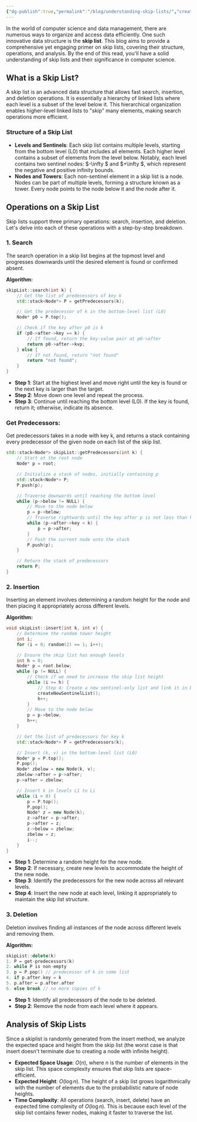 ```yaml
---
{"dg-publish":true,"permalink":"/blog/understanding-skip-lists/","created":"2024-07-06T20:41:57.136-04:00","updated":"2024-07-06T20:42:29.562-04:00"}
---
```



In the world of computer science and data management, there are numerous ways to organize and access data efficiently. One such innovative data structure is the **skip list**. This blog aims to provide a comprehensive yet engaging primer on skip lists, covering their structure, operations, and analysis. By the end of this read, you'll have a solid understanding of skip lists and their significance in computer science.

## What is a Skip List?
A skip list is an advanced data structure that allows fast search, insertion, and deletion operations. It is essentially a hierarchy of linked lists where each level is a subset of the level below it. This hierarchical organization enables higher-level linked lists to "skip" many elements, making search operations more efficient.

### Structure of a Skip List
- **Levels and Sentinels**: Each skip list contains multiple levels, starting from the bottom level (L0) that includes all elements. Each higher level contains a subset of elements from the level below. Notably, each level contains two sentinel nodes: $-\infty $ and $+\infty $, which represent the negative and positive infinity bounds.
- **Nodes and Towers**: Each non-sentinel element in a skip list is a node. Nodes can be part of multiple levels, forming a structure known as a tower. Every node points to the node below it and the node after it.

## Operations on a Skip List
Skip lists support three primary operations: search, insertion, and deletion. Let's delve into each of these operations with a step-by-step breakdown.

### 1. Search
The search operation in a skip list begins at the topmost level and progresses downwards until the desired element is found or confirmed absent.

**Algorithm:**
```cpp
skipList::search(int k) {
    // Get the list of predecessors of key k
    std::stack<Node*> P = getPredecessors(k);

    // Get the predecessor of k in the bottom-level list (L0)
    Node* p0 = P.top();

    // Check if the key after p0 is k
    if (p0->after->key == k) {
        // If found, return the key-value pair at p0->after
        return p0->after->kvp;
    } else {
        // If not found, return "not found"
        return "not found";
    }
}
```
- **Step 1**: Start at the highest level and move right until the key is found or the next key is larger than the target.
- **Step 2**: Move down one level and repeat the process.
- **Step 3**: Continue until reaching the bottom level (L0). If the key is found, return it; otherwise, indicate its absence.

### Get Predecessors:
Get predecessors takes in a node with key k, and returns a stack containing every predecessor of the given node on each list of the skip list.
```cpp
std::stack<Node*> skipList::getPredecessors(int k) {
    // Start at the root node
    Node* p = root;

    // Initialize a stack of nodes, initially containing p
    std::stack<Node*> P;
    P.push(p);

    // Traverse downwards until reaching the bottom level
    while (p->below != NULL) {
        // Move to the node below
        p = p->below;
        // Traverse rightwards until the key after p is not less than k
        while (p->after->key < k) {
            p = p->after;
        }
        // Push the current node onto the stack
        P.push(p);
    }

    // Return the stack of predecessors
    return P;
}
```

### 2. Insertion
Inserting an element involves determining a random height for the node and then placing it appropriately across different levels.

**Algorithm:**
```cpp
void skipList::insert(int k, int v) {
    // Determine the random tower height
    int i;
    for (i = 0; random(2) == 1; i++);

    // Ensure the skip list has enough levels
    int h = 0;
    Node* p = root.below;
    while (p != NULL) {
        // Check if we need to increase the skip list height
        while (i >= h) {
            // Step 4: Create a new sentinel-only list and link it in below the topmost list
            createNewSentinelList();
            h++;
        }
        // Move to the node below
        p = p->below;
        h++;
    }

    // Get the list of predecessors for key k
    std::stack<Node*> P = getPredecessors(k);

    // Insert (k, v) in the bottom-level list (L0)
    Node* p = P.top();
    P.pop();
    Node* zbelow = new Node(k, v);
    zbelow->after = p->after;
    p->after = zbelow;

    // Insert k in levels L1 to Li
    while (i > 0) {
        p = P.top();
        P.pop();
        Node* z = new Node(k);
        z->after = p->after;
        p->after = z;
        z->below = zbelow;
        zbelow = z;
        i--;
    }
}
```
- **Step 1**: Determine a random height for the new node.
- **Step 2**: If necessary, create new levels to accommodate the height of the new node.
- **Step 3**: Identify the predecessors for the new node across all relevant levels.
- **Step 4**: Insert the new node at each level, linking it appropriately to maintain the skip list structure.

### 3. Deletion
Deletion involves finding all instances of the node across different levels and removing them.

**Algorithm:**
```cpp
skipList::delete(k)
1. P ← get-predecessors(k)
2. while P is non-empty
3. p ← P.pop() // predecessor of k in some list
4. if p.after.key = k
5. p.after ← p.after.after
6. else break // no more copies of k
```
- **Step 1**: Identify all predecessors of the node to be deleted.
- **Step 2**: Remove the node from each level where it appears.

## Analysis of Skip Lists
Since a skiplist is randomly generated from the insert method, we analyze the expected space and height from the skip list (the worst case is that insert doesn't terminate due to creating a node with infinite height).
- **Expected Space Usage**: $O(n)$, where $n$ is the number of elements in the skip list. This space complexity ensures that skip lists are space-efficient.
- **Expected Height**: $O(\log n)$. The height of a skip list grows logarithmically with the number of elements due to the probabilistic nature of node heights.
- **Time Complexity**: All operations (search, insert, delete) have an expected time complexity of $O(\log n)$. This is because each level of the skip list contains fewer nodes, making it faster to traverse the list.
